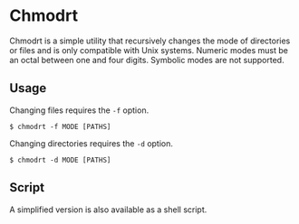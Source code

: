 # Chmodrt
Chmodrt is a simple utility that recursively changes the mode of directories or
files and is only compatible with Unix systems. Numeric modes must be an octal
between one and four digits. Symbolic modes are not supported.

## Usage
Changing files requires the `-f` option.

```
$ chmodrt -f MODE [PATHS]
```

Changing directories requires the `-d` option.

```
$ chmodrt -d MODE [PATHS]
```

## Script
A simplified version is also available as a shell script.
